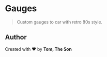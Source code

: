 # Gauges
> Custom gauges to car with retro 80s style.


## Author

Created with ❤️ by **Tom, The Son**
